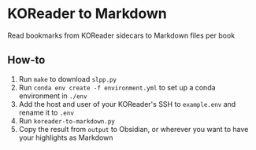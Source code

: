 # KOReader to Markdown

Read bookmarks from KOReader sidecars to Markdown files per book

## How-to

1. Run `make` to download `slpp.py`
1. Run `conda env create -f environment.yml` to set up a conda environment in `./env`
1. Add the host and user of your KOReader's SSH to `example.env` and rename it to `.env`
1. Run `koreader-to-markdown.py`
1. Copy the result from `output` to Obsidian, or wherever you want to have your highlights as Markdown
